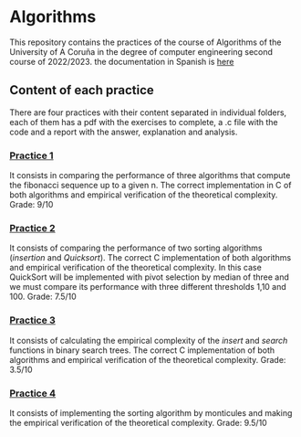 # Algorithms
This repository contains the practices of the course of Algorithms of the University of A Coruña in the degree of computer engineering second course of 2022/2023.
the documentation in Spanish is [here](https://github.com/antonlnz/Algorithms/blob/09f35e21432ca01bfcb24ba30e793d6c0c50f84d/README-ES.md)

## Content of each practice
There are four practices with their content separated in individual folders, each of them has a pdf with the exercises to complete, a .c file with the code and a report with the answer, explanation and analysis.

### [Practice 1](https://github.com/antonlnz/Algoritmos/tree/main/P1)
It consists in comparing the performance of three algorithms that compute the fibonacci sequence up to a given n. The correct implementation in C of both algorithms and empirical verification of the theoretical complexity.
Grade: 9/10

### [Practice 2](https://github.com/antonlnz/Algoritmos/tree/main/P2)
It consists of comparing the performance of two sorting algorithms (*insertion* and *Quicksort*). The correct C implementation of both algorithms and empirical verification of the theoretical complexity. In this case QuickSort will be implemented with pivot selection by median of three and we must compare its performance with three different thresholds 1,10 and 100.
Grade: 7.5/10

### [Practice 3](https://github.com/antonlnz/Algoritmos/tree/main/P3)
It consists of calculating the empirical complexity of the *insert* and *search* functions in binary search trees. The correct C implementation of both algorithms and empirical verification of the theoretical complexity.
Grade: 3.5/10

### [Practice 4](https://github.com/antonlnz/Algoritmos/tree/main/P4)
It consists of implementing the sorting algorithm by monticules and making the empirical verification of the theoretical complexity.
Grade: 9.5/10

